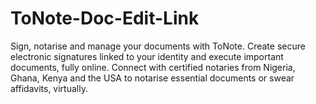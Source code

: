 # ToNote-Doc-Edit-Link
Sign, notarise and manage your documents with ToNote. Create secure electronic signatures linked to your identity and execute important documents, fully online. Connect with certified notaries from Nigeria, Ghana, Kenya and the USA to notarise essential documents or swear affidavits, virtually.
